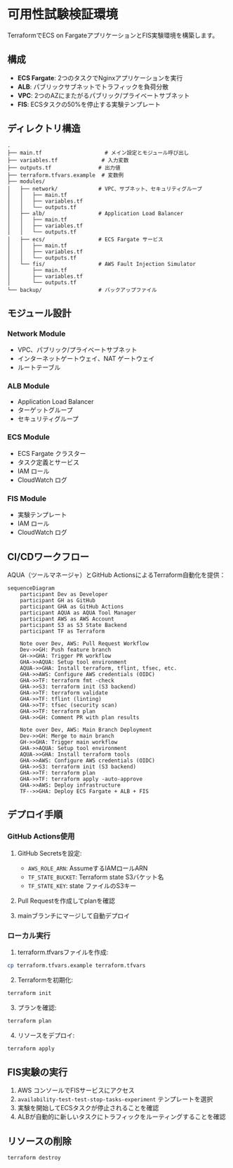 # 可用性試験検証環境

TerraformでECS on FargateアプリケーションとFIS実験環境を構築します。

## 構成

- **ECS Fargate**: 2つのタスクでNginxアプリケーションを実行
- **ALB**: パブリックサブネットでトラフィックを負荷分散
- **VPC**: 2つのAZにまたがるパブリック/プライベートサブネット
- **FIS**: ECSタスクの50%を停止する実験テンプレート

## ディレクトリ構造

```
.
├── main.tf                    # メイン設定とモジュール呼び出し
├── variables.tf              # 入力変数
├── outputs.tf               # 出力値
├── terraform.tfvars.example  # 変数例
├── modules/
│   ├── network/             # VPC、サブネット、セキュリティグループ
│   │   ├── main.tf
│   │   ├── variables.tf
│   │   └── outputs.tf
│   ├── alb/                 # Application Load Balancer
│   │   ├── main.tf
│   │   ├── variables.tf
│   │   └── outputs.tf
│   ├── ecs/                 # ECS Fargate サービス
│   │   ├── main.tf
│   │   ├── variables.tf
│   │   └── outputs.tf
│   └── fis/                 # AWS Fault Injection Simulator
│       ├── main.tf
│       ├── variables.tf
│       └── outputs.tf
└── backup/                  # バックアップファイル
```

## モジュール設計

### Network Module

- VPC、パブリック/プライベートサブネット
- インターネットゲートウェイ、NAT ゲートウェイ
- ルートテーブル

### ALB Module

- Application Load Balancer
- ターゲットグループ
- セキュリティグループ

### ECS Module

- ECS Fargate クラスター
- タスク定義とサービス
- IAM ロール
- CloudWatch ログ

### FIS Module

- 実験テンプレート
- IAM ロール
- CloudWatch ログ

## CI/CDワークフロー

AQUA（ツールマネージャ）とGitHub ActionsによるTerraform自動化を提供：

```mermaid
sequenceDiagram
    participant Dev as Developer
    participant GH as GitHub
    participant GHA as GitHub Actions
    participant AQUA as AQUA Tool Manager
    participant AWS as AWS Account
    participant S3 as S3 State Backend
    participant TF as Terraform

    Note over Dev, AWS: Pull Request Workflow
    Dev->>GH: Push feature branch
    GH->>GHA: Trigger PR workflow
    GHA->>AQUA: Setup tool environment
    AQUA->>GHA: Install terraform, tflint, tfsec, etc.
    GHA->>AWS: Configure AWS credentials (OIDC)
    GHA->>TF: terraform fmt -check
    GHA->>S3: terraform init (S3 backend)
    GHA->>TF: terraform validate
    GHA->>TF: tflint (linting)
    GHA->>TF: tfsec (security scan)
    GHA->>TF: terraform plan
    GHA->>GH: Comment PR with plan results
    
    Note over Dev, AWS: Main Branch Deployment
    Dev->>GH: Merge to main branch
    GH->>GHA: Trigger main workflow
    GHA->>AQUA: Setup tool environment
    AQUA->>GHA: Install terraform tools
    GHA->>AWS: Configure AWS credentials (OIDC)
    GHA->>S3: terraform init (S3 backend)
    GHA->>TF: terraform plan
    GHA->>TF: terraform apply -auto-approve
    GHA->>AWS: Deploy infrastructure
    TF-->>GHA: Deploy ECS Fargate + ALB + FIS
```

## デプロイ手順

### GitHub Actions使用

1. GitHub Secretsを設定:
   - `AWS_ROLE_ARN`: AssumeするIAMロールARN
   - `TF_STATE_BUCKET`: Terraform state S3バケット名
   - `TF_STATE_KEY`: state ファイルのS3キー

2. Pull Requestを作成してplanを確認

3. mainブランチにマージして自動デプロイ

### ローカル実行

1. terraform.tfvarsファイルを作成:
```bash
cp terraform.tfvars.example terraform.tfvars
```

2. Terraformを初期化:
```bash
terraform init
```

3. プランを確認:
```bash
terraform plan
```

4. リソースをデプロイ:
```bash
terraform apply
```

## FIS実験の実行

1. AWS コンソールでFISサービスにアクセス
2. `availability-test-test-stop-tasks-experiment` テンプレートを選択
3. 実験を開始してECSタスクが停止されることを確認
4. ALBが自動的に新しいタスクにトラフィックをルーティングすることを確認

## リソースの削除

```bash
terraform destroy
```
